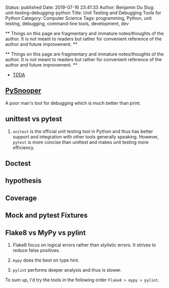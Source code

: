Status: published
Date: 2019-07-16 23:41:33
Author: Benjamin Du
Slug: unit-testing-debugging-python
Title: Unit Testing and Debugging Tools for Python
Category: Computer Science
Tags: programming, Python, unit testing, debugging, command-line tools, development, dev

**
Things on this page are fragmentary and immature notes/thoughts of the author.
It is not meant to readers but rather for convenient reference of the author and future improvement.
**


**
Things on this page are fragmentary and immature notes/thoughts of the author.
It is not meant to readers but rather for convenient reference of the author and future improvement.
**

- [TDDA](https://github.com/tdda/tdda)


## [PySnooper](https://github.com/cool-RR/PySnooper)

A poor man's tool for debugging which is much better than print.

## unittest vs pytest

1. `unitest` is the official unit testing tool in Python
    and thus has better support and integration with other tools generally speaking. 
    However, 
    `pytest` is more concise than unittest and makes unit testing more efficiency.

## Doctest 

## hypothesis

## Coverage

## Mock and pytest Fixtures

## Flake8 vs MyPy vs pylint 

1. Flake8 focus on logical errors rather than stylistic errors.
    It strives to reduce false positives.

2. `mypy` does the best on type hint.

3. `pylint` performs deeper analysis and thus is slower.

To sum up,
I'd try the tools in the following order
`Flake8 > mypy > pylint`.
